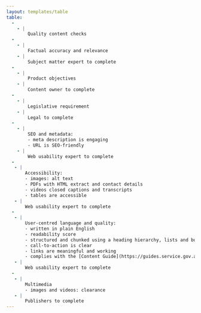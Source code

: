 ```yaml
---
layout: templates/table
table:
  -
    - |
        Quality content checks
  -
    - |
        Factual accuracy and relevance
    - |
        Subject matter expert to complete
  -
    - |
        Product objectives
    - |
        Content owner to complete
  -
    - |
        Legislative requirement
    - |
        Legal to complete
  -
    - |
        SEO and metadata:
        - meta description is engaging
        - URL is SEO-friendly
    - |
        Web usability expert to complete
  -
   - |
       Accessibility:
       - images: alt text
       - PDFs with HTML extract and contact details
       - videos closed captions and transcripts
       - tables are accessible
   - |
       Web usability expert to complete
  -
   - |
       User-centred language and quality:
       - written in plain English
       - readability score
       - structured and chunked using a heading hierarchy, lists and bullet points
       - call-to-action is clear
       - links are meaningful and working
       - complies with the [Content Guide](https://guides.service.gov.au/content-guide/)
   - |
       Web usability expert to complete
  -
   - |
       Multimedia
       - images and videos: clearance
   - |
       Publishers to complete
---
```

